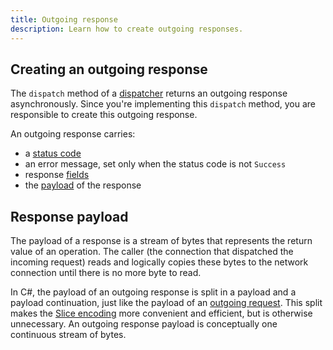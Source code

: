 ```yaml
---
title: Outgoing response
description: Learn how to create outgoing responses.
---
```


## Creating an outgoing response

The `dispatch` method of a [dispatcher](dispatch-pipeline#the-dispatcher-abstraction) returns an outgoing response
asynchronously. Since you're implementing this `dispatch` method, you are responsible to create this outgoing response.

An outgoing response carries:

- a [status code](../invocation/incoming-response#status-code)
- an error message, set only when the status code is not `Success`
- response [fields](../invocation/incoming-response#response-fields)
- the [payload](#response-payload) of the response

## Response payload

The payload of a response is a stream of bytes that represents the return value of an operation. The caller (the
connection that dispatched the incoming request) reads and logically copies these bytes to the network connection until
there is no more byte to read.

In C#, the payload of an outgoing response is split in a payload and a payload continuation, just like the payload
of an [outgoing request](../invocation/outgoing-request). This split makes the [Slice encoding][slice-encoding] more
convenient and efficient, but is otherwise unnecessary. An outgoing response payload is conceptually one continuous
stream of bytes.

[slice-encoding]: /slice/encoding
